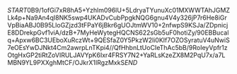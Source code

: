 $START$0B9/1ofGi7xR8hA5+Yzhlm096lU+5LdryaTYunuXc01MXWWTAhJGMZLk4p+Na9An4qI8NK5swp4UKADvCubPpgkNQG6gnu4V4y326jP7r6He8iGrVpBiaABJ0B95LloGZjzd3tFPaY6jBkr6gUOJtmWV10+2nfwpS9KSJa/ZDpnicjE8DDrekpGvf1viA/dzB+7MyHeWytegHQCNS622sGb5uF0hotiZy/90EBBucalq+Apxw6BC3UEboXuRczWt+9QESfaZ0Y5PkzW2li0KIf7OZOSyratuV4uNwiS7eOEsYwDJNkt4Cm2awrpLnTKpi4//QfHhbnLtUoCIeThAc5bB/9RoIeyVpfr1zOtgHxGP2tiRtZoVIRULJAVYpK6Ixr4FRSY7N2+YaRLsKzeZX8M2PqU7x/a7LMBN9YL9PXXghMtCF/OJkrX1IRgzMxkS$END$